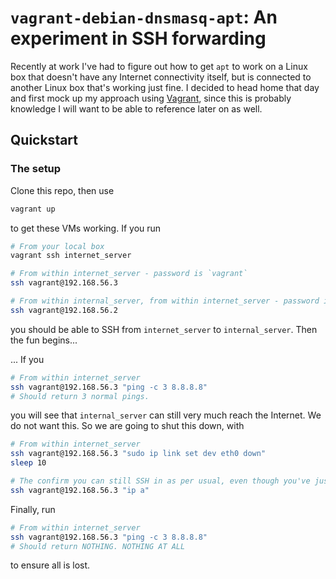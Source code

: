 # `vagrant-debian-dnsmasq-apt`: An experiment in SSH forwarding

Recently at work I've had to figure out how to get `apt` to work on a Linux box that doesn't have any Internet connectivity itself, but is connected to another Linux box that's working just fine. I decided to head home that day and first mock up my approach using [Vagrant](https://www.vagrantup.com/), since this is probably knowledge I will want to be able to reference later on as well.

## Quickstart

### The setup

Clone this repo, then use

```bash
vagrant up
```

to get these VMs working. If you run

```bash
# From your local box
vagrant ssh internet_server

# From within internet_server - password is `vagrant`
ssh vagrant@192.168.56.3

# From within internal_server, from within internet_server - password is, again, `vagrant`
ssh vagrant@192.168.56.2
```

you should be able to SSH from `internet_server` to `internal_server`. Then the fun begins...

... If you

```bash
# From within internet_server
ssh vagrant@192.168.56.3 "ping -c 3 8.8.8.8"
# Should return 3 normal pings.
```

you will see that `internal_server` can still very much reach the Internet. We do not want this. So we are going to shut this down, with

```bash
# From within internet_server
ssh vagrant@192.168.56.3 "sudo ip link set dev eth0 down"
sleep 10

# The confirm you can still SSH in as per usual, even though you've just eviscerated an Ethernet interface.
ssh vagrant@192.168.56.3 "ip a"
```

Finally, run

```bash
# From within internet_server
ssh vagrant@192.168.56.3 "ping -c 3 8.8.8.8"
# Should return NOTHING. NOTHING AT ALL
```

to ensure all is lost.

